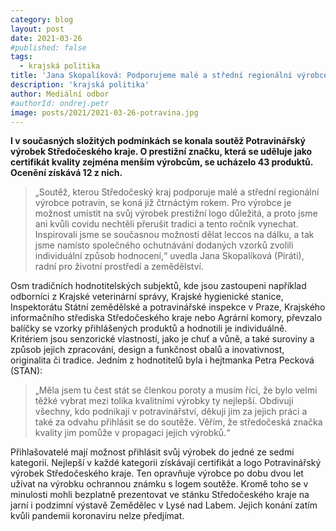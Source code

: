```yaml
---
category: blog
layout: post
date: 2021-03-26
#published: false
tags: 
  - krajská politika
title: 'Jana Skopalíková: Podporujeme malé a střední regionální výrobce potravin'
description: 'krajská politika'
author: Mediální odbor
#authorId: ondrej.petr
image: posts/2021/2021-03-26-potravina.jpg
---
```


**I v současných složitých podmínkách se konala soutěž Potravinářský výrobek Středočeského kraje. O prestižní značku, která se uděluje jako certifikát kvality zejména menším výrobcům, se ucházelo 43 produktů. Ocenění získává 12 z nich.**

> „Soutěž, kterou Středočeský kraj podporuje malé a střední regionální výrobce potravin, se koná již čtrnáctým rokem. Pro výrobce je možnost umístit na svůj výrobek prestižní logo důležitá, a proto jsme ani kvůli covidu nechtěli přerušit tradici a tento ročník vynechat. Inspirovali jsme se současnou možností dělat leccos na dálku, a tak jsme namísto společného ochutnávání dodaných vzorků zvolili individuální způsob hodnocení,“ uvedla Jana Skopalíková (Piráti), radní pro životní prostředí a zemědělství.

Osm tradičních hodnotitelských subjektů, kde jsou zastoupeni například odborníci z Krajské veterinární správy, Krajské hygienické stanice, Inspektorátu Státní zemědělské a potravinářské inspekce v Praze, Krajského informačního střediska Středočeského kraje nebo Agrární komory, převzalo balíčky se vzorky přihlášených produktů a hodnotili je individuálně. Kritériem jsou senzorické vlastností, jako je chuť a vůně, a také suroviny a způsob jejich zpracování, design a funkčnost obalů a inovativnost, originalita či tradice. Jedním z hodnotitelů byla i hejtmanka Petra Pecková (STAN): 
> „Měla jsem tu čest stát se členkou poroty a musím říci, že bylo velmi těžké vybrat mezi tolika kvalitními výrobky ty nejlepší.  Obdivuji všechny, kdo podnikají v potravinářství, děkuji jim za jejich práci a také za odvahu přihlásit se do soutěže. Věřím, že středočeská značka kvality jim pomůže v propagaci jejich výrobků.“

Přihlašovatelé mají možnost přihlásit svůj výrobek do jedné ze sedmi kategorií. Nejlepší v každé kategorii získávají certifikát a logo Potravinářský výrobek Středočeského kraje. Ten opravňuje výrobce po dobu dvou let užívat na výrobku ochrannou známku s logem soutěže. Kromě toho se v minulosti mohli bezplatně prezentovat ve stánku Středočeského kraje na jarní i podzimní výstavě Zemědělec v Lysé nad Labem. Jejich konání zatím kvůli pandemii koronaviru nelze předjímat.
